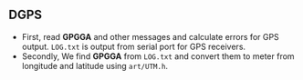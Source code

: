 ## DGPS

* First, read **GPGGA** and other messages and calculate errors for GPS output. ```LOG.txt``` is output from serial port for GPS receivers.
* Secondly, We find **GPGGA** from ```LOG.txt``` and convert them to meter from longitude and latitude using ```art/UTM.h```.
